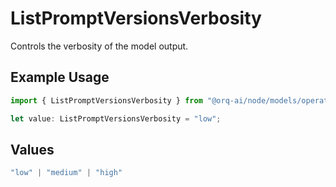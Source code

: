 # ListPromptVersionsVerbosity

Controls the verbosity of the model output.

## Example Usage

```typescript
import { ListPromptVersionsVerbosity } from "@orq-ai/node/models/operations";

let value: ListPromptVersionsVerbosity = "low";
```

## Values

```typescript
"low" | "medium" | "high"
```